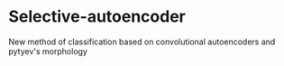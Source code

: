 # Selective-autoencoder
New method of classification based on convolutional autoencoders and pytyev's morphology
